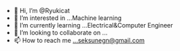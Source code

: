 - 👋 Hi, I’m @Ryukicat
- 👀 I’m interested in ...Machine learning  
- 🌱 I’m currently learning ...Electrical&Computer Engineer 
- 💞️ I’m looking to collaborate on ...
- 📫 How to reach me ...seksunegn@gmail.com

<!---
Ryukicat/Ryukicat is a ✨ special ✨ repository because its `README.md` (this file) appears on your GitHub profile.
You can click the Preview link to take a look at your changes.
--->
